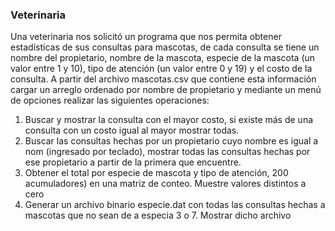 ### Veterinaria

Una veterinaria nos solicitó un programa que nos permita obtener estadísticas de sus consultas para mascotas, de cada
consulta se tiene un nombre del propietario, nombre de la mascota, especie de la mascota (un valor entre 1 y 10),
tipo de atención (un valor entre 0 y 19) y el costo de la consulta. A partir del archivo mascotas.csv que contiene esta
información cargar un arreglo ordenado por nombre de propietario y mediante un menú de opciones realizar las siguientes 
operaciones:

1. Buscar y mostrar la consulta con el mayor costo, si existe más de una consulta con un costo igual al mayor mostrar 
todas.
2. Buscar las consultas hechas por un propietario cuyo nombre es igual a nom (ingresado por teclado), mostrar todas las
consultas hechas por ese propietario a partir de la primera que encuentre.
3. Obtener el total por especie de mascota y tipo de atención, 200 acumuladores) en una matriz de conteo. Muestre 
valores distintos a cero
4. Generar un archivo binario especie.dat con todas las consultas hechas a mascotas que no sean de a especia 3 o 7.
Mostrar dicho archivo
